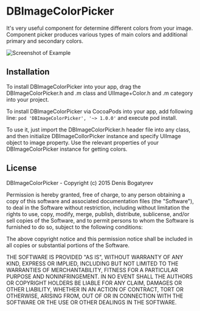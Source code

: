 # DBImageColorPicker

It's very useful component for determine different colors from your image. Component picker produces various types of main colors and additional primary and secondary colors.

![Screenshot of Example](https://github.com/d0ping/DBImageColorPicker/blob/develop/Example/Resources/Screenshot.jpg)

## Installation

To install DBImageColorPicker into your app, drag the DBImageColorPicker.h and .m class and UIImage+Color.h and .m category into your project. 

To install DBImageColorPicker via CocoaPods into your app, add following line:
    `pod 'DBImageColorPicker', '~> 1.0.0'`
and execute pod install.

To use it, just import the DBImageColorPicker.h header file into any class, and then initialize DBImageCollorPicker instance and specify UIImage object to image property. Use the relevant properties of your DBImageColorPicker instance for getting colors.


## License

DBImageColorPicker - Copyright (c) 2015 Denis Bogatyrev

Permission is hereby granted, free of charge, to any person obtaining a copy of this software and associated documentation files (the "Software"), to deal in the Software without restriction, including without limitation the rights to use, copy, modify, merge, publish, distribute, sublicense, and/or sell copies of the Software, and to permit persons to whom the Software is furnished to do so, subject to the following conditions:

The above copyright notice and this permission notice shall be included in all copies or substantial portions of the Software.

THE SOFTWARE IS PROVIDED "AS IS", WITHOUT WARRANTY OF ANY KIND, EXPRESS OR IMPLIED, INCLUDING BUT NOT LIMITED TO THE WARRANTIES OF MERCHANTABILITY, FITNESS FOR A PARTICULAR PURPOSE AND NONINFRINGEMENT. IN NO EVENT SHALL THE AUTHORS OR COPYRIGHT HOLDERS BE LIABLE FOR ANY CLAIM, DAMAGES OR OTHER LIABILITY, WHETHER IN AN ACTION OF CONTRACT, TORT OR OTHERWISE, ARISING FROM, OUT OF OR IN CONNECTION WITH THE SOFTWARE OR THE USE OR OTHER DEALINGS IN THE SOFTWARE.